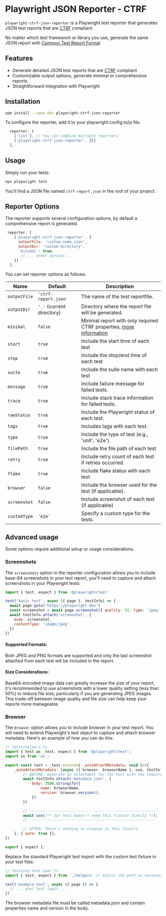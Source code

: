 # Playwright JSON Reporter - CTRF

`playwright-ctrf-json-reporter` is a Playwright test reporter that generates JSON test reports that are [CTRF](https://ctrf.io) compliant.

No matter which test framework or library you use, generate the same JSON report with [Common Test Report Format](https://ctrf.io)

## Features

- Generate detailed JSON test reports that are [CTRF](https://ctrf.io) compliant
- Customizable output options, generate minimal or comprehensive reports.
- Straightforward integration with Playwright

## Installation

```bash
npm install --save-dev playwright-ctrf-json-reporter
```

To configure the reporter, add it to your playwright.config.ts/js file.

```javascript
  reporter: [
    ['list'], // You can combine multiple reporters
    ['playwright-ctrf-json-reporter', {}]
  ],
```

## Usage

Simply run your tests:

```bash
npx playwright test
```

You'll find a JSON file named `ctrf-report.json` in the root of your project.

## Reporter Options

The reporter supports several configuration options, by default a comprehensive report is generated.

```javascript
 reporter: [
    ['playwright-ctrf-json-reporter', {
      outputFile: 'custom-name.json',
      outputDir: 'custom-directory',
      'minimal': true,
       // ... other options ...
    }]
  ],
```

You can set reporter options as follows:

| Name         | Default                   | Description                                                                                                                          |
| ------------ | ------------------------- | ------------------------------------------------------------------------------------------------------------------------------------ |
| `outputFile` | `'ctrf-report.json'`      | The name of the test reportfile.                                                                                                     |
| `outputDir`  | `'.'` (current directory) | Directory where the report file will be generated.                                                                                   |
| `minimal`    | `false`                   | Minimal report with only required CTRF properties, [more information](https://ctrf.io/docs/schema/examples#required-properties-only) |
| `start`      | `true`                    | Include the start time of each test                                                                                                  |
| `stop`       | `true`                    | Include the stop/end time of each test                                                                                               |
| `suite`      | `true`                    | Include the suite name with each test                                                                                                |
| `message`    | `true`                    | Include failure message for failed tests.                                                                                            |
| `trace`      | `true`                    | Include stack trace information for failed tests.                                                                                    |
| `rawStatus`  | `true`                    | Include the Playwright status of each test.                                                                                          |
| `tags`       | `true`                    | Includes tags with each test.                                                                                                        |
| `type`       | `true`                    | Include the type of test (e.g., 'unit', 'e2e').                                                                                      |
| `filePath`   | `true`                    | Include the file path of each test                                                                                                   |
| `retry`      | `true`                    | Include retry count of each test if retries occurred.                                                                                |
| `flake`      | `true`                    | Include flake status with each test                                                                                                  |
| `browser`    | `false`                   | Include the browser used for the test (if applicable).                                                                               |
| `screenshot` | `false`                   | Include screenshot of each test (if applicable)                                                                                      |
| `customType` | `'e2e'`                   | Specify a custom type for the tests.                                                                                                 |

## Advanced usage

Some options require additional setup or usage considerations.

### Screenshots

The `screenshots` option in the reporter configuration allows you to include base-64 screenshots in your test report, you'll need to capture and attach screenshots in your Playwright tests:

```javascript
import { test, expect } from '@playwright/test'

test('basic test', async ({ page }, testInfo) => {
  await page.goto('https://playwright.dev')
  const screenshot = await page.screenshot({ quality: 50, type: 'jpeg' })
  await testInfo.attach('screenshot', {
    body: screenshot,
    contentType: 'image/jpeg',
  })
})
```

#### Supported Formats:

Both JPEG and PNG formats are supported and only the last screenshot attached from each test will be included in the report.

#### Size Considerations:

Base64-encoded image data can greatly increase the size of your report, it's recommended to use screenshots with a lower quality setting (less than 50%) to reduce file size, particularly if you are generating JPEG images. This trade-off between image quality and file size can help keep your reports more manageable.

### Browser

The `browser` option allows you to include browser in your test report. You will need to extend Playwright's test object to capture and attach browser metadata. Here's an example of how you can do this:

```javascript
// tests/helpers.ts
import { test as _test, expect } from '@playwright/test';
import os from 'os';

export const test = _test.extend<{ _autoAttachMetadata: void }>({
    _autoAttachMetadata: [async ({ browser, browserName }, use, testInfo) => {
        // BEFORE: Generate an attachment for the test with the required info
        await testInfo.attach('metadata.json', {
            body: JSON.stringify({
                name: browserName,
                version: browser.version(),
            })
        })

        // ---------------------------------------------------------
        await use(/** our test doesn't need this fixture direcly */);
        // ---------------------------------------------------------

        // AFTER: There's nothing to cleanup in this fixutre
    }, { auto: true }],
})

export { expect };
```

Replace the standard Playwright test import with the custom test fixture in your test files:

```javascript
// tests/my-test.spec.ts
import { test, expect } from './helpers' // Adjust the path as necessary

test('example test', async ({ page }) => {
  // ... your test logic ...
})
```

The browser metadata file must be called metadata.json and contain properties name and version in the body.
